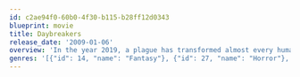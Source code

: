 ```yaml
---
id: c2ae94f0-60b0-4f30-b115-b28ff12d0343
blueprint: movie
title: Daybreakers
release_date: '2009-01-06'
overview: 'In the year 2019, a plague has transformed almost every human into vampires. Faced with a dwindling blood supply, the fractured dominant race plots their survival; meanwhile, a researcher works with a covert band of vampires on a way to save humankind.'
genres: '[{"id": 14, "name": "Fantasy"}, {"id": 27, "name": "Horror"}, {"id": 28, "name": "Action"}, {"id": 53, "name": "Thriller"}, {"id": 878, "name": "Science Fiction"}]'
---
```

